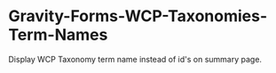 # Gravity-Forms-WCP-Taxonomies-Term-Names
Display WCP Taxonomy term name instead of id's on summary page.
